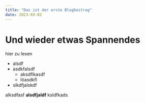 ```yaml
---
title: "Das ist der erste Blogbeitrag"
date: 2023-03-02
---
```


# Und wieder etwas Spannendes

hier zu lesen

+ alsdf
+ asdkfalsdf
  +  aksdflkasdf
  +  löasdkfl
+  slkdfjalskdf

alksdfasf **alsdfjaldf** ksldfkads
